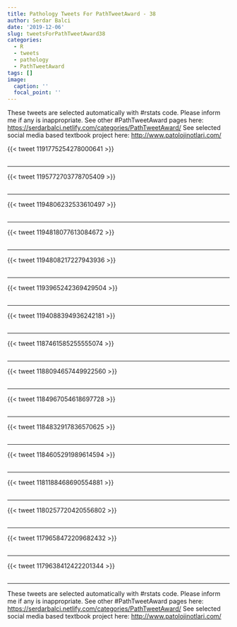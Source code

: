 ```yaml
---
title: Pathology Tweets For PathTweetAward - 38
author: Serdar Balci
date: '2019-12-06'
slug: tweetsForPathTweetAward38
categories:
  - R
  - tweets
  - pathology
  - PathTweetAward
tags: []
image:
  caption: ''
  focal_point: ''
---
```



These tweets are selected automatically with #rstats code. Please inform me if any is inappropriate.
See other #PathTweetAward pages here: https://serdarbalci.netlify.com/categories/PathTweetAward/ 
See selected social media based textbook project here: http://www.patolojinotlari.com/

{{< tweet 1191775254278000641 >}}
<br>
<br>
<hr>
{{< tweet 1195772703778705409 >}}
<br>
<br>
<hr>
{{< tweet 1194806232533610497 >}}
<br>
<br>
<hr>
{{< tweet 1194818077613084672 >}}
<br>
<br>
<hr>
{{< tweet 1194808217227943936 >}}
<br>
<br>
<hr>
{{< tweet 1193965242369429504 >}}
<br>
<br>
<hr>
{{< tweet 1194088394936242181 >}}
<br>
<br>
<hr>
{{< tweet 1187461585255555074 >}}
<br>
<br>
<hr>
{{< tweet 1188094657449922560 >}}
<br>
<br>
<hr>
{{< tweet 1184967054618697728 >}}
<br>
<br>
<hr>
{{< tweet 1184832917836570625 >}}
<br>
<br>
<hr>
{{< tweet 1184605291989614594 >}}
<br>
<br>
<hr>
{{< tweet 1181188468690554881 >}}
<br>
<br>
<hr>
{{< tweet 1180257720420556802 >}}
<br>
<br>
<hr>
{{< tweet 1179658472209682432 >}}
<br>
<br>
<hr>
{{< tweet 1179638412422201344 >}}
<br>
<br>
<hr>


These tweets are selected automatically with #rstats code. Please inform me if any is inappropriate.
See other #PathTweetAward pages here: https://serdarbalci.netlify.com/categories/PathTweetAward/ 
See selected social media based textbook project here: http://www.patolojinotlari.com/
